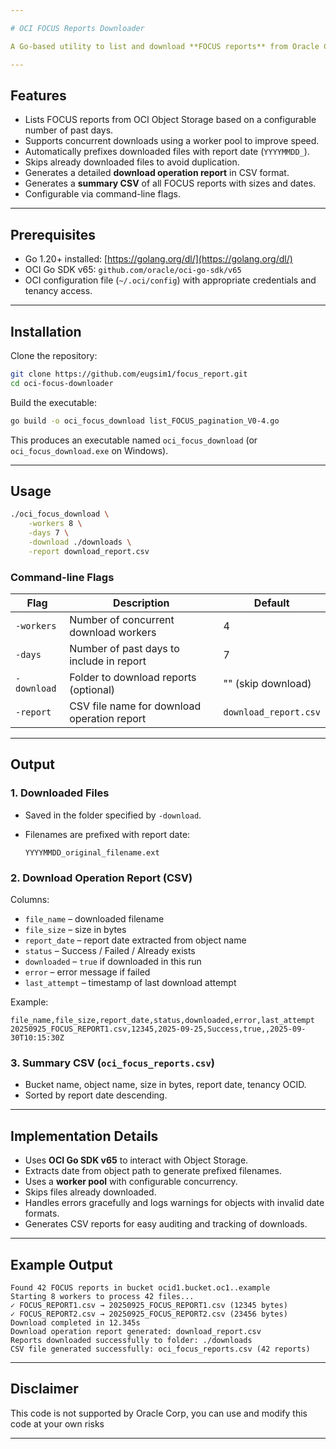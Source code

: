 ```yaml
---

# OCI FOCUS Reports Downloader

A Go-based utility to list and download **FOCUS reports** from Oracle Cloud Infrastructure (OCI) Object Storage. The program supports concurrent downloads, automatic file naming based on report dates, and generates a detailed CSV report of downloaded files.

---
```


## Features

* Lists FOCUS reports from OCI Object Storage based on a configurable number of past days.
* Supports concurrent downloads using a worker pool to improve speed.
* Automatically prefixes downloaded files with report date (`YYYYMMDD_`).
* Skips already downloaded files to avoid duplication.
* Generates a detailed **download operation report** in CSV format.
* Generates a **summary CSV** of all FOCUS reports with sizes and dates.
* Configurable via command-line flags.

---

## Prerequisites

* Go 1.20+ installed: [https://golang.org/dl/](https://golang.org/dl/)
* OCI Go SDK v65: `github.com/oracle/oci-go-sdk/v65`
* OCI configuration file (`~/.oci/config`) with appropriate credentials and tenancy access.

---

## Installation

Clone the repository:

```bash
git clone https://github.com/eugsim1/focus_report.git
cd oci-focus-downloader
```

Build the executable:

```bash
go build -o oci_focus_download list_FOCUS_pagination_V0-4.go
```

This produces an executable named `oci_focus_download` (or `oci_focus_download.exe` on Windows).

---

## Usage

```bash
./oci_focus_download \
    -workers 8 \
    -days 7 \
    -download ./downloads \
    -report download_report.csv
```

### Command-line Flags

| Flag        | Description                                 | Default               |
| ----------- | ------------------------------------------- | --------------------- |
| `-workers`  | Number of concurrent download workers       | 4                     |
| `-days`     | Number of past days to include in report    | 7                     |
| `-download` | Folder to download reports (optional)       | "" (skip download)    |
| `-report`   | CSV file name for download operation report | `download_report.csv` |

---

## Output

### 1. Downloaded Files

* Saved in the folder specified by `-download`.
* Filenames are prefixed with report date:

  ```
  YYYYMMDD_original_filename.ext
  ```

### 2. Download Operation Report (CSV)

Columns:

* `file_name` – downloaded filename
* `file_size` – size in bytes
* `report_date` – report date extracted from object name
* `status` – Success / Failed / Already exists
* `downloaded` – `true` if downloaded in this run
* `error` – error message if failed
* `last_attempt` – timestamp of last download attempt

Example:

```csv
file_name,file_size,report_date,status,downloaded,error,last_attempt
20250925_FOCUS_REPORT1.csv,12345,2025-09-25,Success,true,,2025-09-30T10:15:30Z
```

### 3. Summary CSV (`oci_focus_reports.csv`)

* Bucket name, object name, size in bytes, report date, tenancy OCID.
* Sorted by report date descending.

---

## Implementation Details

* Uses **OCI Go SDK v65** to interact with Object Storage.
* Extracts date from object path to generate prefixed filenames.
* Uses a **worker pool** with configurable concurrency.
* Skips files already downloaded.
* Handles errors gracefully and logs warnings for objects with invalid date formats.
* Generates CSV reports for easy auditing and tracking of downloads.

---

## Example Output

```
Found 42 FOCUS reports in bucket ocid1.bucket.oc1..example
Starting 8 workers to process 42 files...
✓ FOCUS_REPORT1.csv → 20250925_FOCUS_REPORT1.csv (12345 bytes)
✓ FOCUS_REPORT2.csv → 20250925_FOCUS_REPORT2.csv (23456 bytes)
Download completed in 12.345s
Download operation report generated: download_report.csv
Reports downloaded successfully to folder: ./downloads
CSV file generated successfully: oci_focus_reports.csv (42 reports)
```

---

## Disclaimer
This code is not supported by Oracle Corp, you can use and modify this code at your own risks

---
